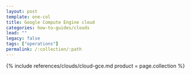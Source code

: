 ```yaml
---
layout: post
template: one-col
title: Google Compute Engine cloud
categories: how-to-guides/clouds
lead: ""
legacy: false
tags: ["operations"]
permalink: /:collection/:path
---
```




{% include references/clouds/cloud-gce.md  product = page.collection %}
